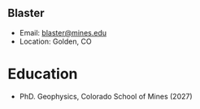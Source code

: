 ## Blaster
- Email: blaster@mines.edu
- Location: Golden, CO

# Education
- PhD. Geophysics, Colorado School of Mines (2027)
